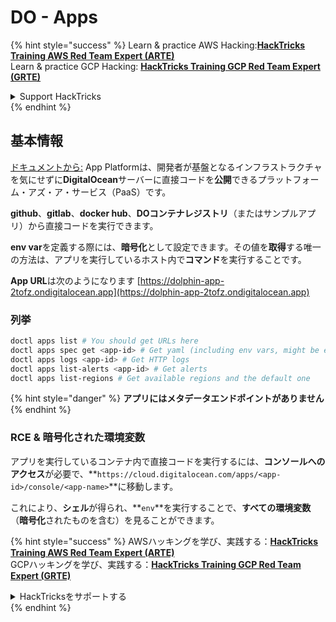 # DO - Apps

{% hint style="success" %}
Learn & practice AWS Hacking:<img src="../../../.gitbook/assets/image (1).png" alt="" data-size="line">[**HackTricks Training AWS Red Team Expert (ARTE)**](https://training.hacktricks.xyz/courses/arte)<img src="../../../.gitbook/assets/image (1).png" alt="" data-size="line">\
Learn & practice GCP Hacking: <img src="../../../.gitbook/assets/image (2).png" alt="" data-size="line">[**HackTricks Training GCP Red Team Expert (GRTE)**<img src="../../../.gitbook/assets/image (2).png" alt="" data-size="line">](https://training.hacktricks.xyz/courses/grte)

<details>

<summary>Support HackTricks</summary>

* Check the [**subscription plans**](https://github.com/sponsors/carlospolop)!
* **Join the** 💬 [**Discord group**](https://discord.gg/hRep4RUj7f) or the [**telegram group**](https://t.me/peass) or **follow** us on **Twitter** 🐦 [**@hacktricks\_live**](https://twitter.com/hacktricks\_live)**.**
* **Share hacking tricks by submitting PRs to the** [**HackTricks**](https://github.com/carlospolop/hacktricks) and [**HackTricks Cloud**](https://github.com/carlospolop/hacktricks-cloud) github repos.

</details>
{% endhint %}

## 基本情報

[ドキュメントから:](https://docs.digitalocean.com/glossary/app-platform/) App Platformは、開発者が基盤となるインフラストラクチャを気にせずに**DigitalOcean**サーバーに直接コードを**公開**できるプラットフォーム・アズ・ア・サービス（PaaS）です。

**github**、**gitlab**、**docker hub**、**DOコンテナレジストリ**（またはサンプルアプリ）から直接コードを実行できます。

**env var**を定義する際には、**暗号化**として設定できます。その値を**取得**する唯一の方法は、アプリを実行しているホスト内で**コマンド**を実行することです。

**App URL**は次のようになります [https://dolphin-app-2tofz.ondigitalocean.app](https://dolphin-app-2tofz.ondigitalocean.app)

### 列挙
```bash
doctl apps list # You should get URLs here
doctl apps spec get <app-id> # Get yaml (including env vars, might be encrypted)
doctl apps logs <app-id> # Get HTTP logs
doctl apps list-alerts <app-id> # Get alerts
doctl apps list-regions # Get available regions and the default one
```
{% hint style="danger" %}
**アプリにはメタデータエンドポイントがありません**
{% endhint %}

### RCE & 暗号化された環境変数

アプリを実行しているコンテナ内で直接コードを実行するには、**コンソールへのアクセス**が必要で、**`https://cloud.digitalocean.com/apps/<app-id>/console/<app-name>`**に移動します。

これにより、**シェル**が得られ、**`env`**を実行することで、**すべての環境変数**（**暗号化**されたものを含む）を見ることができます。

{% hint style="success" %}
AWSハッキングを学び、実践する：<img src="../../../.gitbook/assets/image (1).png" alt="" data-size="line">[**HackTricks Training AWS Red Team Expert (ARTE)**](https://training.hacktricks.xyz/courses/arte)<img src="../../../.gitbook/assets/image (1).png" alt="" data-size="line">\
GCPハッキングを学び、実践する：<img src="../../../.gitbook/assets/image (2).png" alt="" data-size="line">[**HackTricks Training GCP Red Team Expert (GRTE)**<img src="../../../.gitbook/assets/image (2).png" alt="" data-size="line">](https://training.hacktricks.xyz/courses/grte)

<details>

<summary>HackTricksをサポートする</summary>

* [**サブスクリプションプラン**](https://github.com/sponsors/carlospolop)を確認してください！
* **💬 [**Discordグループ**](https://discord.gg/hRep4RUj7f)または[**Telegramグループ**](https://t.me/peass)に参加するか、**Twitter** 🐦 [**@hacktricks\_live**](https://twitter.com/hacktricks\_live)**をフォローしてください。**
* **ハッキングのトリックを共有するには、[**HackTricks**](https://github.com/carlospolop/hacktricks)および[**HackTricks Cloud**](https://github.com/carlospolop/hacktricks-cloud)のGitHubリポジトリにPRを送信してください。**

</details>
{% endhint %}
